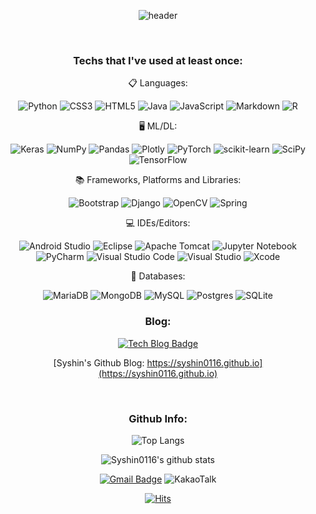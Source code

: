 <div align="center" style="text-align:center">
  
![header](https://capsule-render.vercel.app/api?type=wave&color=auto&height=100&section=header&text=syshin's%20github&fontSize=90)
  

<br>
<h3 align="center">Techs that I've used at least once:</h3>
<p align="center">
  📋 Languages:
  
  ![Python](https://img.shields.io/badge/Python-3670A0?style=flat-square&logo=python&logoColor=ffdd54)
  ![CSS3](https://img.shields.io/badge/CSS3-%231572B6.svg?style=flat-square&logo=css3&logoColor=white)
  ![HTML5](https://img.shields.io/badge/HTML5-%23E34F26.svg?style=flat-square&logo=html5&logoColor=white)
  ![Java](https://img.shields.io/badge/Java-%23ED8B00.svg?style=flat-square&logo=java&logoColor=white)
  ![JavaScript](https://img.shields.io/badge/Javascript-%23323330.svg?style=flat-square&logo=javascript&logoColor=%23F7DF1E)
  ![Markdown](https://img.shields.io/badge/Markdown-%23000000.svg?style=flat-square&logo=markdown&logoColor=white)
  ![R](https://img.shields.io/badge/R-%23276DC3.svg?style=flat-square&logo=r&logoColor=white)

🖥️ ML/DL:
  
![Keras](https://img.shields.io/badge/Keras-%23D00000.svg?style=flat-square&logo=Keras&logoColor=white)
![NumPy](https://img.shields.io/badge/numpy-%23013243.svg?style=flat-square&logo=numpy&logoColor=white)
![Pandas](https://img.shields.io/badge/pandas-%23150458.svg?style=flat-square&logo=pandas&logoColor=white)
![Plotly](https://img.shields.io/badge/Plotly-%233F4F75.svg?style=flat-square&logo=plotly&logoColor=white)
![PyTorch](https://img.shields.io/badge/PyTorch-%23EE4C2C.svg?style=flat-square&logo=PyTorch&logoColor=white)
![scikit-learn](https://img.shields.io/badge/scikit--learn-%23F7931E.svg?style=flat-square&logo=scikit-learn&logoColor=white)
![SciPy](https://img.shields.io/badge/SciPy-%230C55A5.svg?style=flat-square&logo=scipy&logoColor=%white)
![TensorFlow](https://img.shields.io/badge/TensorFlow-%23FF6F00.svg?style=flat-square&logo=TensorFlow&logoColor=white)


  📚 Frameworks, Platforms and Libraries:
  
  ![Bootstrap](https://img.shields.io/badge/bootstrap-%23563D7C.svg?style=flat-square&logo=bootstrap&logoColor=white)
  ![Django](https://img.shields.io/badge/django-%23092E20.svg?style=flat-square&logo=django&logoColor=white)
  ![OpenCV](https://img.shields.io/badge/opencv-%23white.svg?style=flat-square&logo=opencv&logoColor=white)
  ![Spring](https://img.shields.io/badge/spring-%236DB33F.svg?style=flat-square&logo=spring&logoColor=white)

💻 IDEs/Editors:

![Android Studio](https://img.shields.io/badge/Android%20Studio-3DDC84.svg?style=flat-square&logo=android-studio&logoColor=white)
![Eclipse](https://img.shields.io/badge/Eclipse-FE7A16.svg?style=flat-square&logo=Eclipse&logoColor=white)
![Apache Tomcat](https://img.shields.io/badge/apache%20tomcat-%23F8DC75.svg?style=flat-square&logo=apache-tomcat&logoColor=black)
![Jupyter Notebook](https://img.shields.io/badge/jupyter-%23FA0F00.svg?style=flat-square&logo=jupyter&logoColor=white)
![PyCharm](https://img.shields.io/badge/pycharm-143?style=flat-square&logo=pycharm&logoColor=black&color=black&labelColor=green)
![Visual Studio Code](https://img.shields.io/badge/Visual%20Studio%20Code-0078d7.svg?style=flat-square&logo=visual-studio-code&logoColor=white)
![Visual Studio](https://img.shields.io/badge/Visual%20Studio-5C2D91.svg?style=flat-square&logo=visual-studio&logoColor=white)
![Xcode](https://img.shields.io/badge/Xcode-007ACC?style=flat-square&logo=Xcode&logoColor=white)

💾 Databases:
  
  ![MariaDB](https://img.shields.io/badge/MariaDB-003545?style=flat-square&logo=mariadb&logoColor=white)
  ![MongoDB](https://img.shields.io/badge/MongoDB-%234ea94b.svg?style=flat-square&logo=mongodb&logoColor=white)
  ![MySQL](https://img.shields.io/badge/mysql-%2300f.svg?style=flat-square&logo=mysql&logoColor=white)
  ![Postgres](https://img.shields.io/badge/postgres-%23316192.svg?style=flat-square&logo=postgresql&logoColor=white)
  ![SQLite](https://img.shields.io/badge/sqlite-%2307405e.svg?style=flat-square&logo=sqlite&logoColor=white)

</p>

<h3 align="center">Blog:</h3>

<div align="center" style="text-align:center">
  
  [![Tech Blog Badge](http://img.shields.io/badge/-Tech%20blog-black?style=flat-square&logo=github&link=https://syshin0116.github.io/)](https://syshin0116.github.io/)

  [Syshin's Github Blog: https://syshin0116.github.io](https://syshin0116.github.io)
  
</div>
  
<br>

<h3 align="center">Github Info:</h3>

![Top Langs](https://github-readme-stats.vercel.app/api/top-langs/?username=syshin0116)
<!-- &layout=레이아웃 스타일&theme=스타일 -->
![Syshin0116's github stats](https://github-readme-stats.vercel.app/api?username=syshin0116&show_icons=true)

[![Gmail Badge](https://img.shields.io/badge/Gmail-d14836?style=for-the-badge&logo=Gmail&logoColor=white&link=mailto:syshin0116@gmail.com)](mailto:syshin0116@gmail.com)
![KakaoTalk](https://img.shields.io/badge/kakaotalk-ffcd00.svg?style=for-the-badge&logo=kakaotalk&logoColor=000000)


[![Hits](https://hits.seeyoufarm.com/api/count/incr/badge.svg?url=https%3A%2F%2Fgithub.com%2Fsyshin0116&count_bg=%2379C83D&title_bg=%23555555&icon=&icon_color=%23E7E7E7&title=hits&edge_flat=false)](https://hits.seeyoufarm.com)

</div>



</div>
